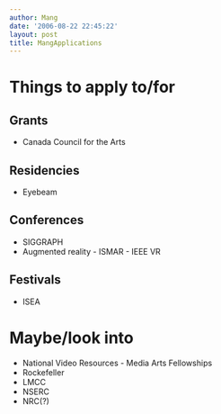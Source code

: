 ```yaml
---
author: Mang
date: '2006-08-22 22:45:22'
layout: post
title: MangApplications
---
```


# Things to apply to/for

## Grants

* Canada Council for the Arts

## Residencies

* Eyebeam

## Conferences

* SIGGRAPH
* Augmented reality - ISMAR - IEEE VR

## Festivals

* ISEA

# Maybe/look into

* National Video Resources - Media Arts Fellowships
* Rockefeller
* LMCC
* NSERC
* NRC(?)
